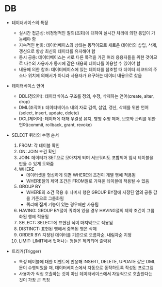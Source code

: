 # DB
  - 데이터베이스의 특징
    - 실시간 접근성: 비정형적인 질의(조회)에 대하여 실시간 처리에 의한 응답이 가능해야 함
    - 지속적인 변화: 데이터베이스의 상태는 동적이므로 새로운 데이터의 삽입, 삭제, 갱신으로 항상 최신의 데이터를 유지해야 함
    - 동시 공용: 데이터베이스는 서로 다른 목적을 가진 여러 응용자들을 위한 것이므로 다수의 사용자가 동시에 같은 내용의 데이터를 이용할 수 있어야 함
    - 내용에 의한 참조: 데이터베이스에 있는 데이터를 참조할 때 데이터 레코드의 주소나 위치에 의해서가 아니라 사용자가 요구하는 데이터 내용으로 찾음

  - 데이터베이스 언어
    - DDL(정의어): 데이터베이스 구조를 정의, 수정, 삭제하는 언어(create, alter, drop)
    - DML(조작어): 데이터베이스 내의 자료 검색, 삽입, 갱신, 삭제를 위한 언어(select, insert, update, delete)
    - DCL(제어어): 데이터에 대해 무결성 유지, 병행 수행 제어, 보호와 관리를 위한 언어(commit, rollback, grant, revoke)

  - SELECT 쿼리의 수행 순서
    1. FROM: 각 테이블 확인
    2. ON: JOIN 조건 확인
    3. JOIN: 데이터가 SET으로 모아지게 되며 서브쿼리도 포함되어 임시 테이블을 만들 수 있게 도와줌  
    2. WHERE
       - 데이터셋을 형성하게 되면 WHERE의 조건이 개별 행에 적용됨
       - WHERE절의 제약 조건은 FROM절로 가져온 테이블에 적용될 수 있음
    3. GROUP BY
       - WHERE의 조건 적용 후 나머지 행은 GROUP BY절에 지정된 열의 공통 값을 기준으로 그룹화됨
       - 쿼리에 집계 기능이 있는 경우에만 사용됨
    4. HAVING: GROUP BY절이 쿼리에 있을 경우 HAVING절의 제약 조건이 그룹화된 행에 적용됨
    5. SELECT: SELECT에 표현된 식이 마지막으로 적용됨
    6. DISTINCT: 표현된 행에서 중복된 행은 삭제
    7. ORDER BY: 지정된 데이터를 기준으로 오름차순, 내림차순 지정
    8. LIMIT: LIMIT에서 벗어나는 행들은 제외되어 출력됨

  - 트리거(Trigger)
    - 특정 테이블에 대한 이벤트에 반응해 INSERT, DELETE, UPDATE 같은 DML문이 수행되었을 때, 데이터베이스에서 자동으로 동작하도록 작성된 프로그램
    - 사용자가 직접 호출하는 것이 아닌 데이터베이스에서 자동적으로 호출한다는 것이 가장 큰 특징
